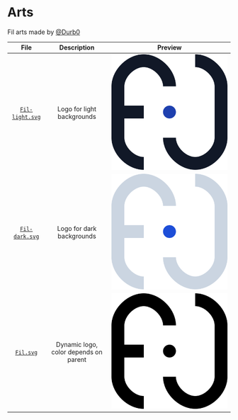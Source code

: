 # Arts

Fil arts made by [@Durb0](https://github.com/Durb0)

| File | Description | Preview |
|:----:|:-----------:|:-------:|
| [`Fil-light.svg`](./Fil-light.svg) | Logo for light backgrounds | <img src="./Fil-light.svg" witdth="128" />
| [`Fil-dark.svg`](./Fil-dark.svg) | Logo for dark backgrounds | <img src="./Fil-dark.svg" witdth="128" />
| [`Fil.svg`](./Fil.svg) | Dynamic logo, color depends on parent | <img src="./Fil.svg" witdth="128" />
